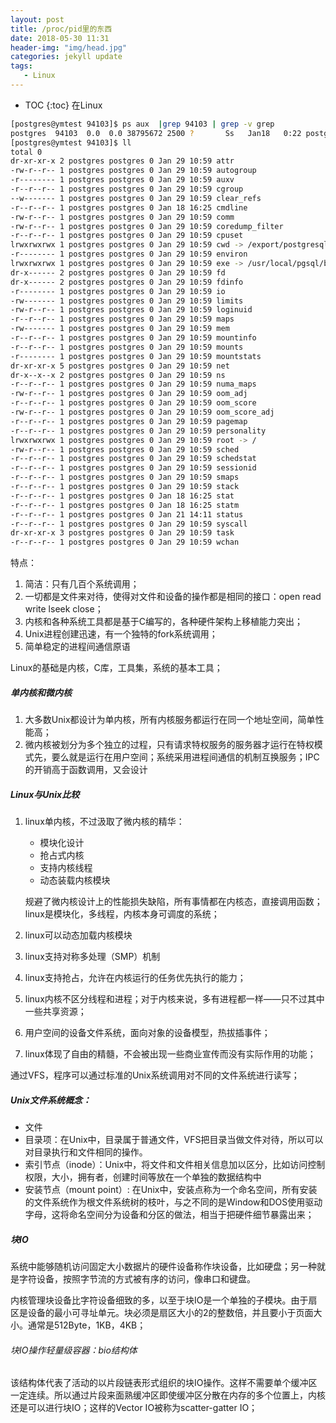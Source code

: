 ```yaml
---
layout: post
title: /proc/pid里的东西
date: 2018-05-30 11:31
header-img: "img/head.jpg"
categories: jekyll update
tags:
   - Linux
---
```


* TOC
{:toc}
在Linux

```bash
[postgres@ymtest 94103]$ ps aux  |grep 94103 | grep -v grep
postgres  94103  0.0  0.0 38795672 2500 ?       Ss   Jan18   0:22 postgres: autovacuum launcher process
[postgres@ymtest 94103]$ ll
total 0
dr-xr-xr-x 2 postgres postgres 0 Jan 29 10:59 attr
-rw-r--r-- 1 postgres postgres 0 Jan 29 10:59 autogroup
-r-------- 1 postgres postgres 0 Jan 29 10:59 auxv
-r--r--r-- 1 postgres postgres 0 Jan 29 10:59 cgroup
--w------- 1 postgres postgres 0 Jan 29 10:59 clear_refs
-r--r--r-- 1 postgres postgres 0 Jan 18 16:25 cmdline
-rw-r--r-- 1 postgres postgres 0 Jan 29 10:59 comm
-rw-r--r-- 1 postgres postgres 0 Jan 29 10:59 coredump_filter
-r--r--r-- 1 postgres postgres 0 Jan 29 10:59 cpuset
lrwxrwxrwx 1 postgres postgres 0 Jan 29 10:59 cwd -> /export/postgresql/affdata/affdata
-r-------- 1 postgres postgres 0 Jan 29 10:59 environ
lrwxrwxrwx 1 postgres postgres 0 Jan 29 10:59 exe -> /usr/local/pgsql/bin/postgres
dr-x------ 2 postgres postgres 0 Jan 29 10:59 fd
dr-x------ 2 postgres postgres 0 Jan 29 10:59 fdinfo
-r-------- 1 postgres postgres 0 Jan 29 10:59 io
-rw------- 1 postgres postgres 0 Jan 29 10:59 limits
-rw-r--r-- 1 postgres postgres 0 Jan 29 10:59 loginuid
-r--r--r-- 1 postgres postgres 0 Jan 29 10:59 maps
-rw------- 1 postgres postgres 0 Jan 29 10:59 mem
-r--r--r-- 1 postgres postgres 0 Jan 29 10:59 mountinfo
-r--r--r-- 1 postgres postgres 0 Jan 29 10:59 mounts
-r-------- 1 postgres postgres 0 Jan 29 10:59 mountstats
dr-xr-xr-x 5 postgres postgres 0 Jan 29 10:59 net
dr-x--x--x 2 postgres postgres 0 Jan 29 10:59 ns
-r--r--r-- 1 postgres postgres 0 Jan 29 10:59 numa_maps
-rw-r--r-- 1 postgres postgres 0 Jan 29 10:59 oom_adj
-r--r--r-- 1 postgres postgres 0 Jan 29 10:59 oom_score
-rw-r--r-- 1 postgres postgres 0 Jan 29 10:59 oom_score_adj
-r--r--r-- 1 postgres postgres 0 Jan 29 10:59 pagemap
-r--r--r-- 1 postgres postgres 0 Jan 29 10:59 personality
lrwxrwxrwx 1 postgres postgres 0 Jan 29 10:59 root -> /
-rw-r--r-- 1 postgres postgres 0 Jan 29 10:59 sched
-r--r--r-- 1 postgres postgres 0 Jan 29 10:59 schedstat
-r--r--r-- 1 postgres postgres 0 Jan 29 10:59 sessionid
-r--r--r-- 1 postgres postgres 0 Jan 29 10:59 smaps
-r--r--r-- 1 postgres postgres 0 Jan 29 10:59 stack
-r--r--r-- 1 postgres postgres 0 Jan 18 16:25 stat
-r--r--r-- 1 postgres postgres 0 Jan 18 16:25 statm
-r--r--r-- 1 postgres postgres 0 Jan 21 14:11 status
-r--r--r-- 1 postgres postgres 0 Jan 29 10:59 syscall
dr-xr-xr-x 3 postgres postgres 0 Jan 29 10:59 task
-r--r--r-- 1 postgres postgres 0 Jan 29 10:59 wchan
```



特点：

1. 简洁：只有几百个系统调用；
2. 一切都是文件来对待，使得对文件和设备的操作都是相同的接口：open read write lseek close；
3. 内核和各种系统工具都是基于C编写的，各种硬件架构上移植能力突出；
4. Unix进程创建迅速，有一个独特的fork系统调用；
5. 简单稳定的进程间通信原语

Linux的基础是内核，C库，工具集，系统的基本工具；

##### 单内核和微内核

1. 大多数Unix都设计为单内核，所有内核服务都运行在同一个地址空间，简单性能高；
2. 微内核被划分为多个独立的过程，只有请求特权服务的服务器才运行在特权模式先，要么就是运行在用户空间；系统采用进程间通信的机制互换服务；IPC的开销高于函数调用，又会设计

##### Linux与Unix比较

1. linux单内核，不过汲取了微内核的精华：

   - 模块化设计
   - 抢占式内核
   - 支持内核线程
   - 动态装载内核模块

   规避了微内核设计上的性能损失缺陷，所有事情都在内核态，直接调用函数；linux是模块化，多线程，内核本身可调度的系统；

2. linux可以动态加载内核模块

3. linux支持对称多处理（SMP）机制

4. linux支持抢占，允许在内核运行的任务优先执行的能力；

5. linux内核不区分线程和进程；对于内核来说，多有进程都一样——只不过其中一些共享资源；

6. 用户空间的设备文件系统，面向对象的设备模型，热拔插事件；

7. linux体现了自由的精髓，不会被出现一些商业宣传而没有实际作用的功能；

通过VFS，程序可以通过标准的Unix系统调用对不同的文件系统进行读写；

##### Unix文件系统概念：

- 文件
- 目录项：在Unix中，目录属于普通文件，VFS把目录当做文件对待，所以可以对目录执行和文件相同的操作。
- 索引节点（inode）：Unix中，将文件和文件相关信息加以区分，比如访问控制权限，大小，拥有者，创建时间等放在一个单独的数据结构中
- 安装节点（mount point）: 在Unix中，安装点称为一个命名空间，所有安装的文件系统作为根文件系统树的枝叶，与之不同的是Window和DOS使用驱动字母，这将命名空间分为设备和分区的做法，相当于把硬件细节暴露出来；

##### 块IO

系统中能够随机访问固定大小数据片的硬件设备称作块设备，比如硬盘；另一种就是字符设备，按照字节流的方式被有序的访问，像串口和键盘。

内核管理块设备比字符设备细致的多，以至于块IO是一个单独的子模块。由于扇区是设备的最小可寻址单元。块必须是扇区大小的2的整数倍，并且要小于页面大小。通常是512Byte，1KB，4KB；

###### 块IO操作轻量级容器：bio结构体

该结构体代表了活动的以片段链表形式组织的块IO操作。这样不需要单个缓冲区一定连续。所以通过片段来面熟缓冲区即使缓冲区分散在内存的多个位置上，内核还是可以进行块IO；这样的Vector IO被称为scatter-gatter IO；

